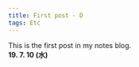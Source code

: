 ```yaml
---
title: First post - D
tags: Etc
---
```


This is the first post in my notes blog.  
**19. 7. 10 (水)**
